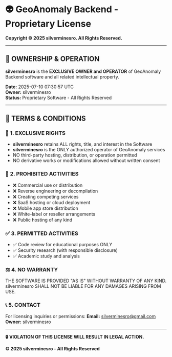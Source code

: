 # 👽 GeoAnomaly Backend - Proprietary License
**Copyright © 2025 silverminesro. All Rights Reserved.**

---

## 🏢 **OWNERSHIP & OPERATION**

**silverminesro** is the **EXCLUSIVE OWNER and OPERATOR** of GeoAnomaly Backend software and all related intellectual property.

**Date:** 2025-07-10 07:30:57 UTC  
**Owner:** silverminesro  
**Status:** Proprietary Software - All Rights Reserved

---

## 📜 **TERMS & CONDITIONS**

### 🔐 **1. EXCLUSIVE RIGHTS**
- **silverminesro** retains ALL rights, title, and interest in the Software
- **silverminesro** is the ONLY authorized operator of GeoAnomaly services
- NO third-party hosting, distribution, or operation permitted
- NO derivative works or modifications allowed without written consent

### 🚫 **2. PROHIBITED ACTIVITIES**
- ❌ Commercial use or distribution
- ❌ Reverse engineering or decompilation
- ❌ Creating competing services
- ❌ SaaS hosting or cloud deployment
- ❌ Mobile app store distribution
- ❌ White-label or reseller arrangements
- ❌ Public hosting of any kind

### ✅ **3. PERMITTED ACTIVITIES**
- ✅ Code review for educational purposes ONLY
- ✅ Security research (with responsible disclosure)
- ✅ Academic study and analysis

### ⚖️ **4. NO WARRANTY**
THE SOFTWARE IS PROVIDED "AS IS" WITHOUT WARRANTY OF ANY KIND.
silverminesro SHALL NOT BE LIABLE FOR ANY DAMAGES ARISING FROM USE.

### 📞 **5. CONTACT**
For licensing inquiries or permissions:
**Email:** silverminesro@gmail.com
**Owner:** silverminesro

---

**🔒 VIOLATION OF THIS LICENSE WILL RESULT IN LEGAL ACTION.**

**© 2025 silverminesro - All Rights Reserved**